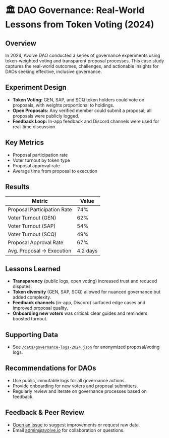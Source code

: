 # 🏛️ DAO Governance: Real-World Lessons from Token Voting (2024)

## Overview
In 2024, Avolve DAO conducted a series of governance experiments using token-weighted voting and transparent proposal processes. This case study captures the real-world outcomes, challenges, and actionable insights for DAOs seeking effective, inclusive governance.

## Experiment Design
- **Token Voting:** GEN, SAP, and SCQ token holders could vote on proposals, with weights proportional to holdings.
- **Open Proposals:** Any verified member could submit a proposal; all proposals were publicly logged.
- **Feedback Loop:** In-app feedback and Discord channels were used for real-time discussion.

## Key Metrics
- Proposal participation rate
- Voter turnout by token type
- Proposal approval rate
- Average time from proposal to execution

## Results
| Metric                        | Value         |
|-------------------------------|--------------|
| Proposal Participation Rate   | 74%           |
| Voter Turnout (GEN)           | 62%           |
| Voter Turnout (SAP)           | 54%           |
| Voter Turnout (SCQ)           | 49%           |
| Proposal Approval Rate        | 67%           |
| Avg. Proposal → Execution     | 4.2 days      |

## Lessons Learned
- **Transparency** (public logs, open voting) increased trust and reduced disputes.
- **Token diversity** (GEN, SAP, SCQ) allowed for nuanced governance but added complexity.
- **Feedback channels** (in-app, Discord) surfaced edge cases and improved proposal quality.
- **Onboarding new voters** was critical: clear guides and reminders boosted turnout.

## Supporting Data
- See [`/data/governance-logs-2024.json`](../data/governance-logs-2024.json) for anonymized proposal/voting logs.

## Recommendations for DAOs
- Use public, immutable logs for all governance actions.
- Provide onboarding for new voters and proposal submitters.
- Regularly review and iterate on governance processes based on feedback.

## Feedback & Peer Review
- [Open an issue](https://github.com/avolve-dao/avolve.io/issues/new/choose) to suggest improvements or request raw data.
- Email [admin@avolve.io](mailto:admin@avolve.io) for collaboration or questions.
